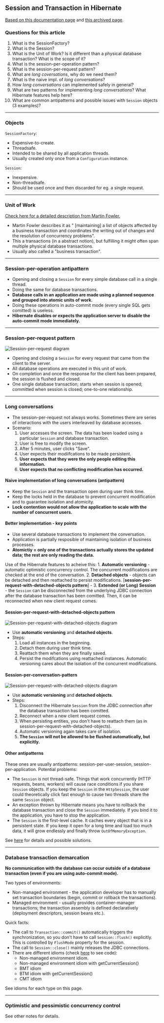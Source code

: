 ## Session and Transaction in Hibernate

[Based on this documentation page](https://docs.jboss.org/hibernate/core/3.3/reference/en/html/transactions.html) and [this archived page](https://developer.jboss.org/docs/DOC-13951#).

### Questions for this article

1. What is the SessionFactory?
2. What is the Session?
3. What is the Unit of Work? Is it different than a physical database transaction? What is the scope of it?
4. What is the session-per-operation pattern?
5. What is the session-per-request pattern?
6. What are *long coversations*, why do we need them?
7. What is the naive impl. of *long conversations*?
8. How *long conversations* can implemented safely in general?
9. What are two patterns for implementing *long conversations*? What Hibernate features help here?
10. What are common antipatterns and possible issues with `Session` objects (3 examples)? 

---

### Objects

`SessionFactory`:

* Expensive-to-create.
* Threadsafe.
* Intended to be shared by all application threads.
* Usually created only once from a `Configuration` instance.

`Session`:

* Inexpensive.
* Non-threadsafe.
* Should be used once and then discarded for eg. a single request.

---

### Unit of Work

[Check here for a detailed description from Martin Fowler.](https://martinfowler.com/eaaCatalog/unitOfWork.html)

* Martin Fowler describes it as " [maintaining] a list of objects affected by a business transaction and coordinates the writing out of changes and the resolution of concurrency problems".
* This a transactions (in a abstract notion), but fulfilling it might often span multiple physical database transactions.
* Usually also called a "business transaction".

---

### Session-per-operation antipattern

* Opening and closing a `Session` for every simple database call in a single thread.
* Doing the same for database transactions.
* **Database calls in an application are made using a planned sequence and grouped into atomic units of work.**
* Doing these operations in auto-commit mode (every single SQL gets comitted) is useless.
* **Hibernate disables or expects the application server to disable the auto-commit mode immediately.**

---

### Session-per-request pattern

![Session-per-request diagram](https://developer.jboss.org/servlet/JiveServlet/showImage/102-13951-3-22002/session_request.png)

* Opening and closing a `Session` for every request that came from the client to the server.
* All database operations are executed in this unit of work.
* On completion and once the response for the client has been prepared, the session is flushed and closed.
* One single database transaction; starts when session is opened; committed when session is closed; one-to-one relationship.

---

### Long conversations

* The session-per-request not always works. Sometimes there are series of interactions with the users interleaved by database accesses.
* Scenario:
	1. User accesses the screen. The data has been loaded using a particular `Session` and database transaction.
	2. User is free to modify the screen.
	3. After 5 minutes, user clicks "Save".
	4. User expects their modiifcations to be made persistent.
	5. **User expects that they were the only people editing this information.**
	6. **User expects that no conflicting modification has occurred.**

#### Naive implementation of long conversations (antipattern)

* Keep the `Session` and the transaction open during user think time.
* Keep the locks held in the database to prevent concurrent modification and to guarantee isolation and atomicity.
* **Lock contention would not allow the application to scale with the number of concurrent users.**

#### Better implementation - key points

* Use several database transactions to implement the conversation.
* Application is partially resposible of maintaining isolation of business processes.
* **Atomictiy = only one of the transactions actually stores the updated data; the rest are only reading the data.**

Use of the Hibernate features to acheive this:
	1. **Automatic versioning** - automatic optimistic concurrency control. The concurrent modifications are checked at the end of the conversation.
	2. **Detached objects** - objects can be detached and then reattached to persist modifications. [**session-per-request-with-detached-objects pattern**] -
	3. **Extended (or Long) Session** - the `Session` can be disconnected from the underlying JDBC connection after the database transaction has been comitted. Then, it can be reconnected when new client request comes.

#### Session-per-request-with-detached-objects pattern

![Session-per-request-with-detached-objects diagram](https://developer.jboss.org/servlet/JiveServlet/showImage/102-13951-3-22003/session_detachedobjects.png)

* Use **automatic versioning** and **detached objects**.
* Steps:
  1. Load all instances in the beginning.
  2. Detach them during user think time.
  3. Reattach them when they are finally saved.
  4. Persist the modifcations using reattached instances. Automatic versioning cares about the isolation of the concurrent modifications.

#### Session-per-conversation-pattern

![Session-per-request-with-detached-objects diagram](https://developer.jboss.org/servlet/JiveServlet/showImage/102-13951-3-22004/session_conversation.png)

* Use **automatic versioning** and **detached objects**.
* Steps:
  1. Disconnect the Hibernate `Session` from the JDBC connection after the database transaction has been comitted.
  2. Reconnect when a new client request comes.
  3. When persisting entities, you don't have to reattach them (as in session-per-request-with-detached-objects).
  4. Automatic versioning again takes care of isolation.
  5. **The `Session` will not be allowed to be flushed automatically, but explicitly.**

#### Other antipatterns

These ones are usually antipatterns: session-per-user-session, session-per-application. Potential problems:
* The `Session` is not thread-safe. Things that work concurrently (HTTP requests, beans, workers) will cause race conditions if you share `Session` objects. If you keep the `Session` in the `HttpSession`, the user could theoretically click fast enough to cause two threads share the same `Session` object.
* An exception thrown by Hibernate means you have to rollback the database transaction and close the `Session` immediately. If you bind it to the application, you have to stop the application.
* The `Session` is the first-level cache. It caches every object that is in a persistent state. If you keep it open for a long time and load too much data, it will grow endlessly and finally throw `OutOfMemoryException`.

See [here](https://docs.jboss.org/hibernate/core/3.3/reference/en/html/transactions.html#transactions-basics-issues) for details and possible solutions.

---

### Database transaction demarcation

**No communication with the database can occur outside of a database transaction (even if you are using auto-commit mode).**

Two types of environments:
* Non-managed environment - the application developer has to manually set transaction boundaries (begin, commit or rollback the transactions).
* Managed environment - usually provides container-manager transactions; the transaction assembly is defined declaratively (deployment descriptors, session beans etc.).

Quick facts:
* The call to `Transaction::commit()` automatically triggers the synchronization, so you don't have to call `Session::flush()` explicitly. This is controlled by `FlushMode` property for the session.
* The call to `Session::close()` mainly releases the JDBC connections.
* There are different idioms (check [here](https://docs.jboss.org/hibernate/core/3.3/reference/en/html/transactions.html#transactions-demarcation) to see code):
	* Non-managed environment idiom.
	* Non-managed environment idiom with getCurrentSession()
	* BMT idiom
	* BTM idiom with getCurrentSession()
	* CMT idiom

See idioms for each type on this page.

---

### Optimistic and pessimistic concurrency control

See other notes for details.
